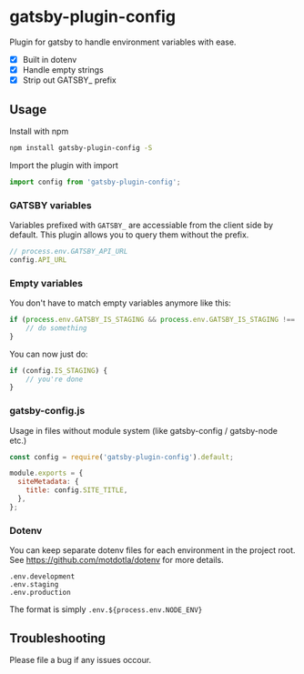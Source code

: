 # gatsby-plugin-config

Plugin for gatsby to handle environment variables with ease.

 - [x] Built in dotenv
 - [x] Handle empty strings
 - [x] Strip out GATSBY_ prefix

## Usage

Install with npm

```bash
npm install gatsby-plugin-config -S
```

Import the plugin with import

```js
import config from 'gatsby-plugin-config';
```

### GATSBY variables

Variables prefixed with `GATSBY_` are accessiable from the client side by default. This plugin allows you to query them without the prefix.

```js
// process.env.GATSBY_API_URL
config.API_URL
```

### Empty variables

You don't have to match empty variables anymore like this:

```js
if (process.env.GATSBY_IS_STAGING && process.env.GATSBY_IS_STAGING !== '') {
    // do something
}
```

You can now just do:

```js
if (config.IS_STAGING) {
    // you're done
}
```

### gatsby-config.js

Usage in files without module system (like gatsby-config / gatsby-node etc.)

```js
const config = require('gatsby-plugin-config').default;

module.exports = {
  siteMetadata: {
    title: config.SITE_TITLE,
  },
};
```


### Dotenv

You can keep separate dotenv files for each environment in the project root. See https://github.com/motdotla/dotenv for more details.

```
.env.development
.env.staging
.env.production
```

The format is simply `.env.${process.env.NODE_ENV}`

## Troubleshooting

Please file a bug if any issues occour.